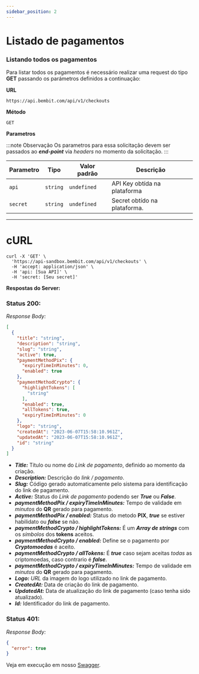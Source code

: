 ```yaml
---
sidebar_position: 2
---
```


# Listado de pagamentos

### Listando todos os pagamentos

Para listar todos os pagamentos é necessário realizar uma request do tipo **GET** passando os parámetros definidos a continuação:

**URL**

```
https://api.bembit.com/api/v1/checkouts
```

**Método**

```
GET
```

**Parametros**

:::note Observação
Os parametros para essa solicitação devem ser passados ao ***end-point*** via *headers* no momento da solicitação.
:::

| Parametro | Tipo     | Valor padrão | Descrição                    |
| --------- | -------- | ------------ | ---------------------------- |
| `api`     | `string` | `undefined`  | API Key obtída na plataforma |
| `secret`  | `string` | `undefined`  | Secret obtído na plataforma. |

---

# cURL

```cURL
curl -X 'GET' \
  'https://api-sandbox.bembit.com/api/v1/checkouts' \
  -H 'accept: application/json' \
  -H 'api: [Sua API]' \
  -H 'secret: [Seu secret]'
```

**Respostas do Server:**

### Status 200:

_Response Body:_

```json
[
  {
    "title": "string",
    "description": "string",
    "slug": "string",
    "active": true,
    "paymentMethodPix": {
      "expiryTimeInMinutes": 0,
      "enabled": true
    },
    "paymentMethodCrypto": {
      "highlightTokens": [
        "string"
      ],
      "enabled": true,
      "allTokens": true,
      "expiryTimeInMinutes": 0
    },
    "logo": "string",
    "createdAt": "2023-06-07T15:58:10.961Z",
    "updatedAt": "2023-06-07T15:58:10.961Z",
    "id": "string"
  }
]
```

- **_Title:_** Título ou nome do _Link de pagamento_, definido ao momento da criação.
- **_Description:_** Descrição do _link / pagamento_.
- **_Slug:_** Código gerado automaticamente pelo sistema para identificação do link de pagamento.
- **_Active:_** Status do _Link de pagamento_ podendo ser **_True_** ou **_False_**.
- **_paymentMethodPix / expiryTimeInMinutes:_** Tempo de validade em _minutos_ do **QR** gerado para pagamento.
- **_paymentMethodPix / enabled:_** Status do metodo **PIX**, **_true_** se estiver habilidato ou **_false_** se não.
- **_paymentMethodCrypto / highlightTokens:_** É um **_Array de strings_** com os _símbolos_ dos **tokens** aceitos.
- **_paymentMethodCrypto / enabled:_** Define se o pagamento por **_Cryptomoedas_** é aceito.
- **_paymentMethodCrypto / allTokens:_** É **_true_** caso sejam aceitas _todas_ as criptomoedas, caso contrario é **_false_**.
- **_paymentMethodCrypto / expiryTimeInMinutes:_** Tempo de validade em _minutos_ do **QR** gerado para pagamento.
- **_Logo:_** _URL_ da imagem do logo utilizado no link de pagamento.
- **_CreatedAt:_** Data de criação do link de pagamento.
- **_UpdatedAt:_** Data de atualização do link de pagamento (caso tenha sido atualizado).
- **_Id:_** Identificador do link de pagamento.

### Status 401:

_Response Body:_

```json
{
  "error": true
}
```

Veja em execução em nosso [Swagger](https://api.bembit.com/docs/#/BemPix/get_client_balance).
